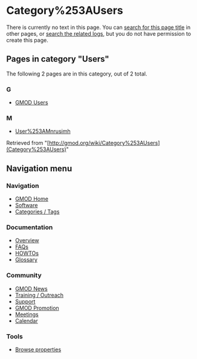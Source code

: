 



<span id="top"></span>




# <span dir="auto">Category%253AUsers</span>











There is currently no text in this page. You can [search for this page
title](Special%253ASearch/Users "Special%253ASearch/Users") in other pages, or
<span class="plainlinks"><a
href="http://gmod.org/mediawiki/index.php?title=Special:Log&amp;page=Category%253AUsers"
class="external text" rel="nofollow">search the related logs</a></span>,
but you do not have permission to create this page.




## Pages in category "Users"

The following 2 pages are in this category, out of 2 total.



### G

- [GMOD Users](GMOD_Users "GMOD Users")

### M

- [User%253AMnrusimh](User%253AMnrusimh "User%253AMnrusimh")





Retrieved from "[http://gmod.org/wiki/Category%253AUsers](Category%253AUsers)"





## Navigation menu









### Navigation



- <span id="n-GMOD-Home">[GMOD Home](Main_Page)</span>
- <span id="n-Software">[Software](GMOD_Components)</span>
- <span id="n-Categories-.2F-Tags">[Categories /
  Tags](Categories)</span>




### Documentation



- <span id="n-Overview">[Overview](Overview)</span>
- <span id="n-FAQs">[FAQs](Category%253AFAQ)</span>
- <span id="n-HOWTOs">[HOWTOs](Category%253AHOWTO)</span>
- <span id="n-Glossary">[Glossary](Glossary)</span>




### Community



- <span id="n-GMOD-News">[GMOD News](GMOD_News)</span>
- <span id="n-Training-.2F-Outreach">[Training /
  Outreach](Training_and_Outreach)</span>
- <span id="n-Support">[Support](Support)</span>
- <span id="n-GMOD-Promotion">[GMOD Promotion](GMOD_Promotion)</span>
- <span id="n-Meetings">[Meetings](Meetings)</span>
- <span id="n-Calendar">[Calendar](Calendar)</span>




### Tools

- <span id="t-smwbrowselink"><a href="Special%253ABrowse/Category%253AUsers" rel="smw-browse">Browse
  properties</a></span>





<!-- -->




